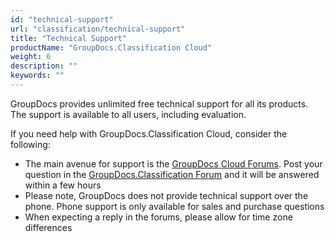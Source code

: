 ```yaml
---
id: "technical-support"
url: "classification/technical-support"
title: "Technical Support"
productName: "GroupDocs.Classification Cloud"
weight: 6
description: ""
keywords: ""
---
```


GroupDocs provides unlimited free technical support for all its products. The support is available to all users, including evaluation.

If you need help with GroupDocs.Classification Cloud, consider the following:

* The main avenue for support is the [GroupDocs Cloud Forums](https://forum.groupdocs.cloud/). Post your question in the [GroupDocs.Classification Forum](https://forum.groupdocs.cloud/c/classification) and it will be answered within a few hours
* Please note, GroupDocs does not provide technical support over the phone. Phone support is only available for sales and purchase questions
* When expecting a reply in the forums, please allow for time zone differences